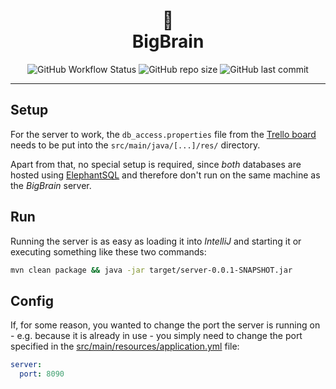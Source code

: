 <div align="center">
    <h1>
        🧠
        <br />
        BigBrain
    </h1>
    <p>
      <img alt="GitHub Workflow Status" src="https://img.shields.io/github/workflow/status/BiggusBrainus/brain-server/Java%20CI%20with%20Maven?style=for-the-badge">
      <img alt="GitHub repo size" src="https://img.shields.io/github/repo-size/BiggusBrainus/brain-server?style=for-the-badge">
      <img alt="GitHub last commit" src="https://img.shields.io/github/last-commit/BiggusBrainus/brain-server?style=for-the-badge">
    </p>
</div>

---

## Setup

For the server to work, the `db_access.properties` file from the [Trello board](https://trello.com/b/Ea9Urrpt/4dbigbrain) needs to be put into the `src/main/java/[...]/res/` directory.

Apart from that, no special setup is required, since *both* databases are hosted using [ElephantSQL](https://www.elephantsql.com/) and therefore don't run on the same machine as the *BigBrain* server.

## Run

Running the server is as easy as loading it into *IntelliJ* and starting it or executing something like these two commands:

```bash
mvn clean package && java -jar target/server-0.0.1-SNAPSHOT.jar
```

## Config

If, for some reason, you wanted to change the port the server is running on - e.g. because it is already in use - you simply need to change the port specified in the [src/main/resources/application.yml](src/main/resources/application.yml) file:

```yml
server:
  port: 8090
```
